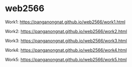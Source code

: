 # web2566
Work1: https://panganongnat.github.io/web2566/work1.html

Work2:  https://panganongnat.github.io/web2566/work2.html

Work3: https://panganongnat.github.io/web2566/work3.html

Work4: https://panganongnat.github.io/web2566/work4.html

Work5: https://panganongnat.github.io/web2566/work5.html
